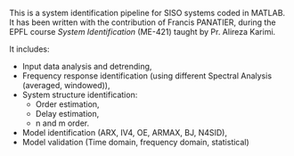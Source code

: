 This is a system identification pipeline for SISO systems coded in MATLAB. It has been written with the contribution of Francis PANATIER, during the EPFL course _System Identification_ (ME-421) taught by Pr. Alireza Karimi.

It includes:
- Input data analysis and detrending,
- Frequency response identification (using different Spectral Analysis (averaged, windowed)),
- System structure identification:
  - Order estimation,
  - Delay estimation,
  - n and m order.
- Model identification (ARX, IV4, OE, ARMAX, BJ, N4SID),
- Model validation (Time domain, frequency domain, statistical)
